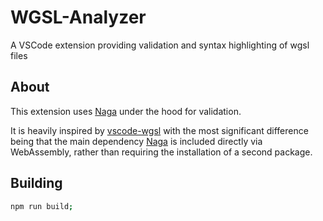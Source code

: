 # WGSL-Analyzer

A VSCode extension providing validation and syntax highlighting of wgsl files

## About

This extension uses [Naga](https://github.com/gfx-rs/naga) under the hood for validation.

It is heavily inspired by [vscode-wgsl](https://github.com/PolyMeilex/vscode-wgsl) with the most significant difference being that the main dependency [Naga](https://github.com/gfx-rs/naga) is included directly via WebAssembly, rather than requiring the installation of a second package.

## Building

```sh
npm run build;
```